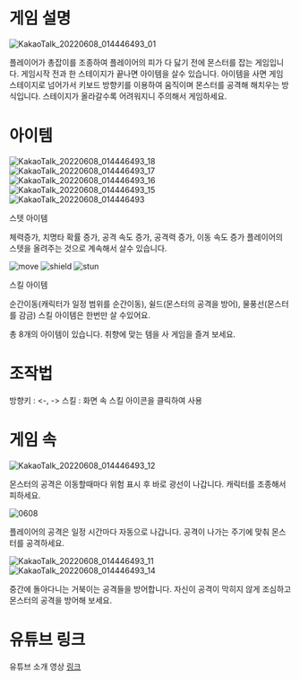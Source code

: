 # 게임 설명

![KakaoTalk_20220608_014446493_01](https://user-images.githubusercontent.com/101915548/172439138-9af1ab29-ba82-4986-885c-dbba3b229507.png)

플레이어가 총잡이를 조종하여 플레이어의 피가 다 닳기 전에 몬스터를 잡는 게임입니다.
게임시작 전과 한 스테이지가 끝나면 아이템을 살수 있습니다.
아이템을 사면 게임 스테이지로 넘어가서 키보드 방향키를 이용하여 움직이며 몬스터를 공격해 해치우는 방식입니다.
스테이지가 올라갈수록 어려워지니 주의해서 게임하세요.
 
# 아이템
![KakaoTalk_20220608_014446493_18](https://user-images.githubusercontent.com/101915548/172439306-bed6b59e-5a55-4257-b539-3c5830cd5224.png)
![KakaoTalk_20220608_014446493_17](https://user-images.githubusercontent.com/101915548/172439309-177ae4da-9083-4e22-88f9-d6ae72d72807.png)
![KakaoTalk_20220608_014446493_16](https://user-images.githubusercontent.com/101915548/172439310-86c90875-ff4d-417f-ad12-86ffa390095d.png)
![KakaoTalk_20220608_014446493_15](https://user-images.githubusercontent.com/101915548/172439314-df46a4e3-1f8c-4497-ba93-444aa3768635.png)
![KakaoTalk_20220608_014446493](https://user-images.githubusercontent.com/101915548/172439375-73c69c2d-832d-4c91-9283-c7dd43f557f6.png)

스텟 아이템

체력증가,  치명타 확률 증가, 공격 속도 증가, 공격력 증가, 이동 속도 증가
플레이어의 스텟을 올려주는 것으로 계속해서 살수 있습니다.

![move](https://user-images.githubusercontent.com/101915548/172440072-cc77d402-90be-4cfc-95bb-cad44f283b47.png)
![shield](https://user-images.githubusercontent.com/101915548/172440078-4c08f5d0-fbe5-4c48-88f0-759eb7ffaa39.png)
![stun](https://user-images.githubusercontent.com/101915548/172440082-2625012c-46b9-4845-a199-863a1c6db7a2.png)

스킬 아이템

 순간이동(캐릭터가 일정 범위를 순간이동), 쉴드(몬스터의 공격을 방어), 물풍선(몬스터를 감금)
스킬 아이템은 한번만 살 수있어요.
	
총 8개의 아이템이 있습니다. 취향에 맞는 템을 사 게임을 즐겨 보세요.

# 조작법
방향키 : <-, ->
스킬 : 화면 속 스킬 아이콘을 클릭하여 사용


# 게임 속

![KakaoTalk_20220608_014446493_12](https://user-images.githubusercontent.com/101915548/172440567-224f0bd9-3c59-4632-92ef-c419ecae41f5.png)

몬스터의 공격은 이동할때마다 위험 표시 후 바로 광선이 나갑니다. 캐릭터를 조종해서 피하세요.

![0608](https://user-images.githubusercontent.com/101915548/172441649-8db76934-3fc2-43f1-bc56-c69229387a77.PNG)

플레이어의 공격은 일정 시간마다 자동으로 나갑니다. 공격이 나가는 주기에 맞춰 몬스터를 공격하세요.

![KakaoTalk_20220608_014446493_11](https://user-images.githubusercontent.com/101915548/172440702-d20e320f-c2d0-4c1d-91b6-7fb99c6536d5.png)
![KakaoTalk_20220608_014446493_14](https://user-images.githubusercontent.com/101915548/172440824-27fde9fe-04f9-4b35-a790-4f9e9ec58d08.png)

중간에 돌아다니는 거북이는 공격들을 방어합니다.
자신이 공격이 막히지 않게 조심하고 몬스터의 공격을 방어해 보세요.


# 유튜브 링크
 유튜브 소개 영상 [링크](https://youtu.be/_6nfB9DgBo8)
